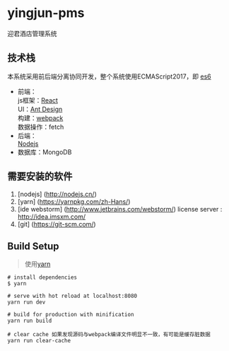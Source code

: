 # yingjun-pms
迎君酒店管理系统

## 技术栈
本系统采用前后端分离协同开发，整个系统使用ECMAScript2017，即 [es6](http://es6.ruanyifeng.com/)  

- 前端：     
js框架：[React](https://facebook.github.io/react/)  
UI：[Ant Design](https://ant.design/index-cn)  
构建：[webpack](https://doc.webpack-china.org/)  
数据操作：fetch  
- 后端：  
[Nodejs](http://nodejs.cn/)  
- 数据库：MongoDB  

## 需要安装的软件
1. [nodejs] (http://nodejs.cn/)
1. [yarn] (https://yarnpkg.com/zh-Hans/)
1. [ide webstorm] (http://www.jetbrains.com/webstorm/) license server : http://idea.imsxm.com/
1. [git] (https://git-scm.com/)

## Build Setup
> 使用[yarn](https://yarnpkg.com/zh-Hans/)

```
# install dependencies
$ yarn

# serve with hot reload at localhost:8080
yarn run dev

# build for production with minification
yarn run build

# clear cache 如果发现源码与webpack编译文件明显不一致，有可能是缓存脏数据
yarn run clear-cache
```
